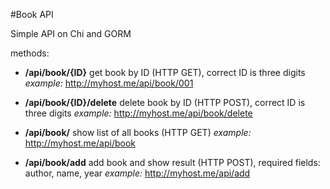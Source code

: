 
#Book API

Simple API on Chi and GORM

methods:
+ **/api/book/{ID}**
get book by ID (HTTP GET), correct ID is three digits
*example:* http://myhost.me/api/book/001 

+ **/api/book/{ID}/delete**
delete book by ID (HTTP POST), correct ID is three digits
*example:* http://myhost.me/api/book/delete

+ **/api/book/**
show list of all books (HTTP GET)
*example:* http://myhost.me/api/book

+ **/api/book/add**
add book and show result (HTTP POST), required fields: author, name, year
*example:* http://myhost.me/api/add 